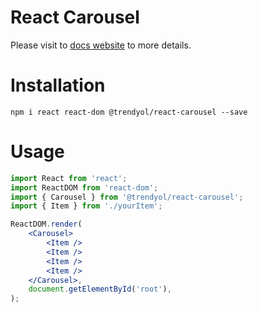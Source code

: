 # React Carousel

Please visit to [docs website](https://trendyol.github.io/react-carousel/docs/installation) to more details.

# Installation

```
npm i react react-dom @trendyol/react-carousel --save
```

# Usage

```jsx
import React from 'react';
import ReactDOM from 'react-dom';
import { Carousel } from '@trendyol/react-carousel';
import { Item } from './yourItem';

ReactDOM.render(
	<Carousel>
		<Item />
		<Item />
		<Item />
		<Item />
	</Carousel>,
	document.getElementById('root'),
);
```
